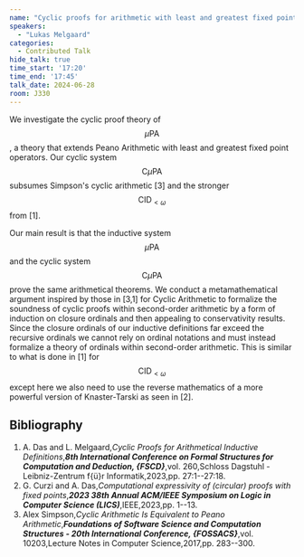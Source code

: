 ```yaml
---
name: "Cyclic proofs for arithmetic with least and greatest fixed points"
speakers:
  - "Lukas Melgaard"
categories:
  - Contributed Talk
hide_talk: true
time_start: '17:20'
time_end: '17:45'
talk_date: 2024-06-28
room: J330
---
```













We investigate the cyclic proof theory of $$\mu \mathrm{PA}$$, a theory that extends Peano Arithmetic with least and greatest fixed point operators. Our cyclic system $$\mathrm{C} \mu \mathrm{PA}$$ subsumes Simpson's cyclic arithmetic [3] and the stronger $$\mathrm{CID}_{< \omega}$$ from [1].

Our main result is that the inductive system $$\mu \mathrm{PA}$$ and the cyclic system $$\mathrm{C} \mu \mathrm{PA}$$ prove the same arithmetical theorems. We conduct a metamathematical argument inspired by those in [3,1] for Cyclic Arithmetic to formalize the soundness of cyclic proofs within second-order arithmetic by a form of induction on closure ordinals and then appealing to conservativity results. Since the closure ordinals of our inductive definitions far exceed the recursive ordinals we cannot rely on ordinal notations and must instead formalize a theory of ordinals within second-order arithmetic. This is similar to what is done in [1] for $$\mathrm{CID}_{< \omega}$$ except here we also need to use the reverse mathematics of a more powerful version of Knaster-Tarski as seen in [2].


## Bibliography








1. A. Das and                  L. Melgaard,_Cyclic Proofs for Arithmetical Inductive Definitions_,**_8th International Conference on Formal Structures for Computation                  and Deduction, {FSCD}_**,vol. 260,Schloss Dagstuhl - Leibniz-Zentrum f{ü}r Informatik,2023,pp. 27:1--27:18.
2. G. Curzi and                  A. Das,_Computational expressivity of (circular) proofs with fixed points_,**_2023 38th Annual ACM/IEEE Symposium on Logic in Computer Science (LICS)_**,IEEE,2023,pp. 1--13.
3. Alex Simpson,_Cyclic Arithmetic Is Equivalent to Peano Arithmetic_,**_Foundations of Software Science and Computation Structures - 20th                  International Conference, {FOSSACS}_**,vol. 10203,Lecture Notes in Computer Science,2017,pp. 283--300.






